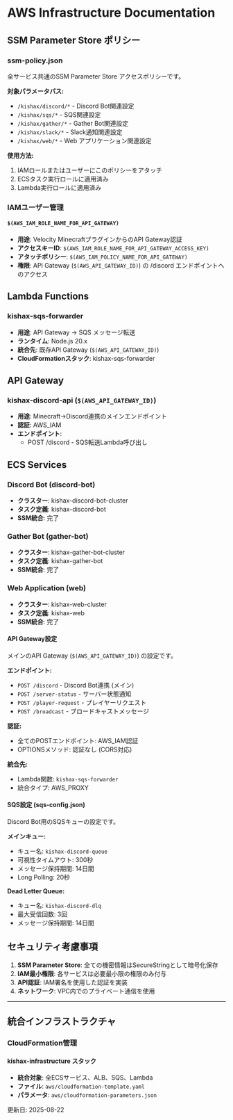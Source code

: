 # AWS Infrastructure Documentation

## SSM Parameter Store ポリシー

### ssm-policy.json

全サービス共通のSSM Parameter Store アクセスポリシーです。

**対象パラメータパス:**
- `/kishax/discord/*` - Discord Bot関連設定
- `/kishax/sqs/*` - SQS関連設定
- `/kishax/gather/*` - Gather Bot関連設定
- `/kishax/slack/*` - Slack通知関連設定
- `/kishax/web/*` - Web アプリケーション関連設定

**使用方法:**
1. IAMロールまたはユーザーにこのポリシーをアタッチ
2. ECSタスク実行ロールに適用済み
3. Lambda実行ロールに適用済み

### IAMユーザー管理

#### `$(AWS_IAM_ROLE_NAME_FOR_API_GATEWAY)`
- **用途**: Velocity MinecraftプラグインからのAPI Gateway認証
- **アクセスキーID**: `$(AWS_IAM_ROLE_NAME_FOR_API_GATEWAY_ACCESS_KEY)`
- **アタッチポリシー**: `$(AWS_IAM_POLICY_NAME_FOR_API_GATEWAY)`
- **権限**: API Gateway (`$(AWS_API_GATEWAY_ID)`) の /discord エンドポイントへのアクセス

## Lambda Functions

### kishax-sqs-forwarder
- **用途**: API Gateway → SQS メッセージ転送
- **ランタイム**: Node.js 20.x
- **統合先**: 既存API Gateway (`$(AWS_API_GATEWAY_ID)`)
- **CloudFormationスタック**: kishax-sqs-forwarder

## API Gateway

### kishax-discord-api (`$(AWS_API_GATEWAY_ID)`)
- **用途**: Minecraft→Discord連携のメインエンドポイント
- **認証**: AWS_IAM
- **エンドポイント**:
  - POST /discord - SQS転送Lambda呼び出し

## ECS Services

### Discord Bot (discord-bot)
- **クラスター**: kishax-discord-bot-cluster
- **タスク定義**: kishax-discord-bot
- **SSM統合**: 完了

### Gather Bot (gather-bot)
- **クラスター**: kishax-gather-bot-cluster  
- **タスク定義**: kishax-gather-bot
- **SSM統合**: 完了

### Web Application (web)
- **クラスター**: kishax-web-cluster
- **タスク定義**: kishax-web
- **SSM統合**: 完了

#### API Gateway設定

メインのAPI Gateway (`$(AWS_API_GATEWAY_ID)`) の設定です。

**エンドポイント:**
- `POST /discord` - Discord Bot連携 (メイン)
- `POST /server-status` - サーバー状態通知
- `POST /player-request` - プレイヤーリクエスト
- `POST /broadcast` - ブロードキャストメッセージ

**認証:**
- 全てのPOSTエンドポイント: AWS_IAM認証
- OPTIONSメソッド: 認証なし (CORS対応)

**統合先:**
- Lambda関数: `kishax-sqs-forwarder`
- 統合タイプ: AWS_PROXY

#### SQS設定 (sqs-config.json)

Discord Bot用のSQSキューの設定です。

**メインキュー:**
- キュー名: `kishax-discord-queue`
- 可視性タイムアウト: 300秒
- メッセージ保持期間: 14日間
- Long Polling: 20秒

**Dead Letter Queue:**
- キュー名: `kishax-discord-dlq`
- 最大受信回数: 3回
- メッセージ保持期間: 14日間

## セキュリティ考慮事項

1. **SSM Parameter Store**: 全ての機密情報はSecureStringとして暗号化保存
2. **IAM最小権限**: 各サービスは必要最小限の権限のみ付与
3. **API認証**: IAM署名を使用した認証を実装
4. **ネットワーク**: VPC内でのプライベート通信を使用

---

## 統合インフラストラクチャ

### CloudFormation管理

#### kishax-infrastructure スタック
- **統合対象**: 全ECSサービス、ALB、SQS、Lambda
- **ファイル**: `aws/cloudformation-template.yaml`
- **パラメータ**: `aws/cloudformation-parameters.json`

更新日: 2025-08-22
